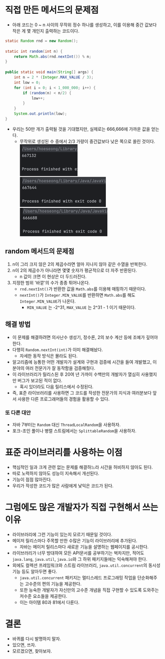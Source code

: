 # 직접 만든 메서드의 문제점
- 아래 코드는 0 ~ n 사이의 무작위 정수 하나를 생성하고, 이를 이용해 중간 값보다 작은 게 몇 개인지 출력하는 코드이다.
```java
static Random rnd = new Random();

static int random(int n) {
    return Math.abs(rnd.nextInt()) % n;
}

public static void main(String[] args) {
    int n = 2 * (Integer.MAX_VALUE / 3);
    int low = 0;
    for (int i = 0; i < 1_000_000; i++) {
        if (random(n) < n/2) {
            low++;
        }
    }
    System.out.println(low);
}
```
- 우리는 50만 개가 출력될 것을 기대했지만, 실제로는 666,666에 가까운 값을 얻는다.
  - 무작위로 생성된 수 중에서 2/3 가량이 중간값보다 낮은 쪽으로 쏠린 것이다.
![img.png](img.png)
![img_1.png](img_1.png)
![img_2.png](img_2.png)
## random 메서드의 문제점
1. n이 그리 크지 않은 2의 제곱수라면 얼마 지나지 않아 같은 수열을 반복한다.
2. n이 2의 제곱수가 아니라면 몇몇 숫자가 평균적으로 더 자주 반환된다.
    - n 값이 크면 이 현상은 더 두드러진다.
3. 지정한 범위 '바깥'의 수가 종종 튀어나온다.
   - `rnd.nextInt()`가 반환한 값을 `Math.abs`를 이용해 매핑하기 때문이다.
   - `nextInt()`가 `Integer.MIN_VALUE`를 반환하면 `Math.abs`를 해도 `Integer.MIN_VALUE`가 나온다.
     - `MIN_VALUE` 는 -2^31, `MAX_VALUE` 는 2^31 - 1 이기 때문이다.

## 해결 방법
- 이 문제를 해결하려면 의사난수 생성기, 정수론, 2의 보수 계산 등에 조예가 깊어야 한다.
- 다행히 `Random.nextInt(int)`가 이미 해결해놨다.
  - 자세한 동작 방식은 몰라도 된다.
- 알고리즘에 능통한 어떤 개발자가 설계와 구현과 검증에 시간을 들여 개발했고, 이 분야의 여러 전문가가 잘 동작함을 검증해줬다.
- 이 라이브러리가 릴리스된 후 20여 년 가까이 수백만의 개발자가 열심히 사용했지만 버그가 보고된 적이 없다.
  - 혹시 있더라도 다음 릴리스에서 수정된다.
- 즉, 표준 라이브러리를 사용하면 그 코드를 작성한 전문가의 지식과 여러분보다 앞서 사용한 다른 프로그래머들의 경험을 활용할 수 있다.

### 또 다른 대안
- 자바 7부터는 `Random` 대신 `ThreadLocalRandom`을 사용하자.
- 포크-조인 풀이나 병렬 스트림에서는 `SplittableRandom`을 사용하자.

# 표준 라이브러리를 사용하는 이점
- 핵심적인 일과 크게 관련 없는 문제를 해결하느라 시간을 허비하지 않아도 된다.
- 따로 노력하지 않아도 성능이 지속해서 개선된다.
- 기능이 점점 많아진다.
- 우리가 작성한 코드가 많은 사람에게 낯익은 코드가 된다.

# 그럼에도 많은 개발자가 직접 구현해서 쓰는 이유
- 라이브러리에 그런 기능이 있는지 모르기 때문일 것이다.
- 메이저 릴리스마다 주목할 만한 수많은 기능이 라이브러리에 추가된다.
  - 자바는 메이저 릴리스마다 새로운 기능을 설명하는 웹페이지를 공시한다.
- 라이브러리가 너무 방대하여 모든 API문서를 공부하기는 벅차지만, 적어도 `java.lang`, `java.util`, `java.io`와 그 하위 패키지들에는 익숙해져야 한다.
- 외에도 컬렉션 프레임워크와 스트림 라이브러리, `java.util.concurrent`의 동시성 기능 등도 알아두면 좋다.
  - `java.util.concurrent` 패키지는 멀티스레드 프로그래밍 작업을 단순화해주는 고수준의 편의 기능을 제공한다.
  - 또한 능숙한 개발자가 자신만의 고수준 개념을 직접 구현할 수 있도록 도와주는 저수준 요소들을 제공한다.
  - 이는 아이템 80과 81에서 다룬다.

# 결론
- 바퀴를 다시 발명하지 말자.
- 있으면, 쓰자.
- 모르겠으면, 찾아보자.